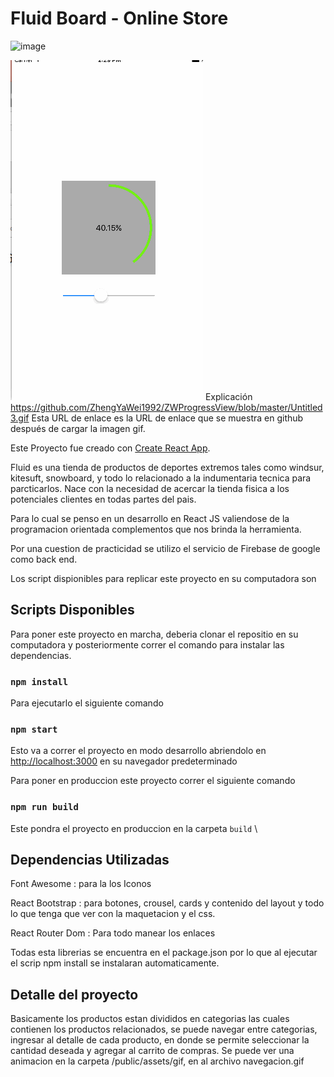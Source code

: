 # Fluid Board - Online Store



![image](https://github.com/gchiantore/34685-react/blob/master/public/assets/gif/navegacion.gif)

![image](https://github.com/ZhengYaWei1992/ZWProgressView/blob/master/Untitled3.gif)
Explicación
https://github.com/ZhengYaWei1992/ZWProgressView/blob/master/Untitled3.gif
 Esta URL de enlace es la URL de enlace que se muestra en github después de cargar la imagen gif.




Este Proyecto fue creado con [Create React App](https://github.com/facebook/create-react-app).

Fluid es una tienda de productos de deportes extremos tales como windsur, kitesuft, snowboard, y todo lo relacionado a la indumentaria tecnica para parcticarlos. Nace con la necesidad de acercar la tienda fisica a los potenciales clientes en todas partes del pais. 

Para lo cual se penso en un desarrollo en React JS valiendose de la programacion orientada complementos que nos brinda la herramienta. 

Por una cuestion de practicidad se utilizo el servicio de Firebase de google como back end.

Los script dispionibles para replicar este proyecto en su computadora son 

## Scripts Disponibles

Para poner este proyecto en marcha, deberia clonar el repositio en su computadora y posteriormente correr el comando para instalar las dependencias.

### `npm install`

Para ejecutarlo el siguiente comando 

### `npm start`

Esto va a correr el proyecto en modo desarrollo abriendolo en 
[http://localhost:3000](http://localhost:3000) en su navegador predeterminado

Para poner en produccion este proyecto correr el siguiente comando 

### `npm run build`

Este pondra el proyecto en produccion en la carpeta `build` \

## Dependencias Utilizadas 
Font Awesome : 
para la los Iconos

React Bootstrap : 
para botones, crousel, cards y contenido del layout y todo lo que tenga que ver con la maquetacion y el css.

React Router Dom : Para todo manear los enlaces 

Todas esta librerias se encuentra en el package.json por lo que al ejecutar el scrip npm install se instalaran automaticamente. 

## Detalle del proyecto

Basicamente los productos estan divididos en categorias las cuales contienen los productos relacionados, se puede navegar entre categorias, ingresar al detalle de cada producto, en donde se permite seleccionar la cantidad deseada y agregar al carrito de compras. Se puede ver una animacion en la carpeta /public/assets/gif, en al archivo navegacion.gif
